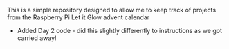 This is a simple repository designed to allow me to keep track of projects from the Raspberry Pi Let it Glow advent calendar

* Added Day 2 code - did this slightly differently to instructions as we got carried away!
